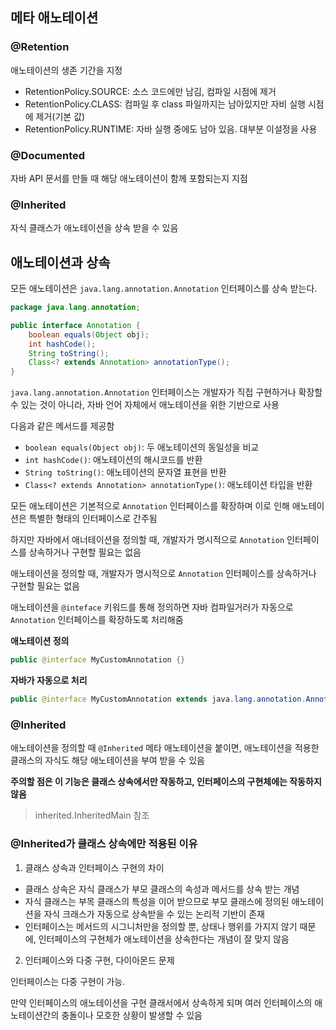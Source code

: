 ## 메타 애노테이션

### @Retention

애노테이션의 생존 기간을 지정

- RetentionPolicy.SOURCE: 소스 코드에만 남김, 컴파일 시점에 제거
- RetentionPolicy.CLASS: 컴파일 후 class 파일까지는 남아있지만 자비 실행 시점에 제거(기본 값)
- RetentionPolicy.RUNTIME: 자바 실행 중에도 남아 있음. 대부분 이설정을 사용

### @Documented

자바 API 문서를 만들 때 해당 애노테이션이 함께 포함되는지 지점

### @Inherited

자식 클래스가 애노테이션을 상속 받을 수 있음

## 애노테이션과 상속

모든 애노테이션은 `java.lang.annotation.Annotation` 인터페이스를 상속 받는다.

```java
package java.lang.annotation;

public interface Annotation {
    boolean equals(Object obj);
    int hashCode();
    String toString();
    Class<? extends Annotation> annotationType();
}
```

`java.lang.annotation.Annotation` 인터페이스는 개발자가 직접 구현하거나 확장할 수 있는 것이 아니라, 자바 언어 자체에서 애노테이션을 위한 기반으로 사용

다음과 같은 메서드를 제공함

- `boolean equals(Object obj)`: 두 애노테이션의 동일성을 비교
- `int hashCode()`: 애노테이션의 해시코드를 반환
- `String toString()`: 애노테이션의 문자열 표현을 반환
- `Class<? extends Annotation> annotationType()`: 애노테이션 타입을 반환

모든 애노테이션은 기본적으로 `Annotation` 인터페이스를 확장하며 이로 인해 애노테이션은 특별한 형태의 인터페이스로 간주됨

하지만 자바에서 애너테이션을 정의할 때, 개발자가 명시적으로 `Annotation` 인터페이스를 상속하거나 구현할 필요는 없음

애노테이션을 정의할 때, 개발자가 명시적으로 `Annotation` 인터페이스를 상속하거나 구현할 필요는 없음

애노테이션을 `@inteface` 키워드를 통해 정의하면 자바 컴파일거러가 자동으로 `Annotation` 인터페이스를 확장하도록 처리해줌

**애노테이션 정의**

```java
public @interface MyCustomAnnotation {}
```

**자바가 자동으로 처리**

```java
public @interface MyCustomAnnotation extends java.lang.annotation.Annotation {}
```

### @Inherited

애노테이션을 정의할 때 `@Inherited` 메타 애노테이션을 붙이면, 애노테이션을 적용한 클래스의 자식도 해당 애노테이션을 부여 받을 수 있음

**주의할 점은 이 기능은 클래스 상속에서만 작동하고, 인터페이스의 구현체에는 작동하지 않음**

> inherited.InheritedMain 참조

### @Inherited가 클래스 상속에만 적용된 이유

1. 클래스 상속과 인터페이스 구현의 차이

- 클래스 상속은 자식 클래스가 부모 클래스의 속성과 메서드를 상속 받는 개념
- 자식 클래스는 부목 클래스의 특성을 이어 받으므로 부모 클래스에 정의된 애노테이션을 자식 크래스가 자동으로 상속받을 수 있는 논리적 기반이 존재
- 인터페이스는 메서드의 시그니처만을 정의할 뿐, 상태나 행위를 가지지 않기 때문에, 인터페이스의 구현체가 애노테이션을 상속한다는 개념이 잘 맞지 않음

2. 인터페이스와 다중 구현, 다이아몬드 문제

인터페이스는 다중 구현이 가능.

만약 인터페이스의 애노테이션을 구현 클래서에서 상속하게 되며 여러 인터페이스의 애노테이션간의 충돌이나 모호한 상황이 발생할 수 있음



